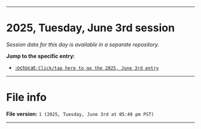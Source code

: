 
***

# 2025, Tuesday, June 3rd session

_Session data for this day is available in a separate repository._

**Jump to the specific entry:**

- [:octocat: `Click/tap here to go the 2025, June 3rd entry`](https://github.com/seanpm2001/SeansLifeArchive_Images_TinyTower_Y2025/tree/SeansLifeArchive_Images_TinyTower_Y2025_Main-dev/2025/06_June/03/)

***

# File info

**File version:** `1 (2025, Tuesday, June 3rd at 05:49 pm PST)`

***
